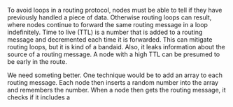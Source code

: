 To avoid loops in a routing protocol, nodes must be able to tell if they have previously handled a piece of data. Otherwise routing loops can result, where nodes continue to forward the same routing message in a loop indefinitely. Time to live (TTL) is a number that is added to a routing message and decremented each time it is forwarded. This can mitigate routing loops, but it is kind of a bandaid. Also, it leaks information about the source of a routing message. A node with a high TTL can be presumed to be early in the route.

We need someting better. One technique would be to add an array to each routing message. Each node then inserts a random number into the array and remembers the number. When a node then gets the routing message, it checks if it includes a